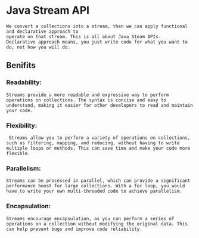 # Java Stream API
```
We convert a collections into a stream, then we can apply functional and declarative approach to
operate on that stream. This is all about Java Steam APIs.
Declarative approach means, you just write code for what you want to do, not how you will do.
```
## Benifits
### Readability:
```Streams provide a more readable and expressive way to perform operations on collections. The syntax is concise and easy to understand, making it easier for other developers to read and maintain your code. ```

### Flexibility: 
``` Streams allow you to perform a variety of operations on collections, such as filtering, mapping, and reducing, without having to write multiple loops or methods. This can save time and make your code more flexible.```
### Parallelism: 
```Streams can be processed in parallel, which can provide a significant performance boost for large collections. With a for loop, you would have to write your own multi-threaded code to achieve parallelism. ```
### Encapsulation: 
``` Streams encourage encapsulation, as you can perform a series of operations on a collection without modifying the original data. This can help prevent bugs and improve code reliability. ```